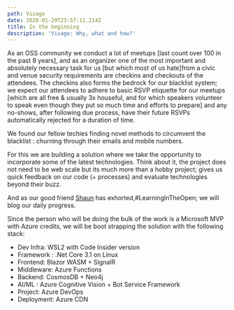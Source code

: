 ```yaml
---
path: Visage
date: 2020-01-20T23:57:11.214Z
title: In the beginning
description: 'Visage: Why, what and how?'
---
```

<!--StartFragment-->

As an OSS community we conduct a lot of meetups \[last count over 100 in the past 8 years], and as an organizer one of the most important and absolutely necessary task for us \[but which most of us hate]from a civic and venue security requirements are checkins and checkouts of the attendees. The checkins also forms the bedrock for our blacklist system; we expect our attendees to adhere to basic RSVP etiquette for our meetups \[which are all free & usually 3x houseful, and for which speakers volunteer to speak even though they put so much time and efforts to prepare] and any no-shows, after following due process, have their future RSVPs automatically rejected for a duration of time.

We found our fellow techies finding novel methods to circumvent the blacklist : churning through their emails and mobile numbers.

For this we are building a solution where we take the opportunity to incorporate some of the latest technologies. Think about it, the project does not need to be web scale but its much more than a hobby project; gives us quick feedback on our code (+ processes) and evaluate technologies beyond their buzz.

And as our good friend [Shaun](https://twitter.com/swyx/status/1212439325104726018) has exhorted,#LearningInTheOpen; we will blog our daily progress.

Since the person who will be doing the bulk of the work is a Microsoft MVP with Azure credits, we will be boot strapping the solution with the following stack:

* Dev Infra: WSL2 with Code Insider version
* Framework : .Net Core 3.1 on Linux
* Frontend: Blazor WASM + SignalR
* Middleware: Azure Functions
* Backend: CosmosDB + Neo4j
* AI/ML : Azure Cognitive Vision + Bot Service Framework
* Project: Azure DevOps
* Deployment: Azure CDN

<!--EndFragment-->
